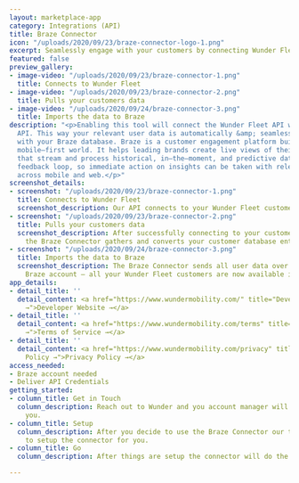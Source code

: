 ```yaml
---
layout: marketplace-app
category: Integrations (API)
title: Braze Connector
icon: "/uploads/2020/09/23/braze-connector-logo-1.png"
excerpt: Seamlessly engage with your customers by connecting Wunder Fleet & Braze.
featured: false
preview_gallery:
- image-video: "/uploads/2020/09/23/braze-connector-1.png"
  title: Connects to Wunder Fleet
- image-video: "/uploads/2020/09/23/braze-connector-2.png"
  title: Pulls your customers data
- image-video: "/uploads/2020/09/24/braze-connector-3.png"
  title: Imports the data to Braze
description: "<p>Enabling this tool will connect the Wunder Fleet API with the Braze
  API. This way your relevant user data is automatically &amp; seamlessly synchronized
  with your Braze database. Braze is a customer engagement platform built for today’s
  mobile–first world. It helps leading brands create live views of their customers
  that stream and process historical, in–the–moment, and predictive data in an interactive
  feedback loop, so immediate action on insights can be taken with relevant messaging
  across mobile and web.</p>"
screenshot_details:
- screenshot: "/uploads/2020/09/23/braze-connector-1.png"
  title: Connects to Wunder Fleet
  screenshot_description: Our API connects to your Wunder Fleet customer database.
- screenshot: "/uploads/2020/09/23/braze-connector-2.png"
  title: Pulls your customers data
  screenshot_description: After successfully connecting to your customer database,
    the Braze Connector gathers and converts your customer database entries.
- screenshot: "/uploads/2020/09/24/braze-connector-3.png"
  title: Imports the data to Braze
  screenshot_description: The Braze Connector sends all user data over to your connected
    Braze account – all your Wunder Fleet customers are now available in Braze.
app_details:
- detail_title: ''
  detail_content: <a href="https://www.wundermobility.com/" title="Developer Website
    →">Developer Website →</a>
- detail_title: ''
  detail_content: <a href="https://www.wundermobility.com/terms" title="Terms of Service
    →">Terms of Service →</a>
- detail_title: ''
  detail_content: <a href="https://www.wundermobility.com/privacy" title="Privacy
    Policy →">Privacy Policy →</a>
access_needed:
- Braze account needed
- Deliver API Credentials
getting_started:
- column_title: Get in Touch
  column_description: Reach out to Wunder and you account manager will get back to
    you.
- column_title: Setup
  column_description: After you decide to use the Braze Connector our team will help
    to setup the connector for you.
- column_title: Go
  column_description: After things are setup the connector will do the work for you.

---
```


